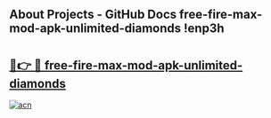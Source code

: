 ## About Projects - GitHub Docs free-fire-max-mod-apk-unlimited-diamonds !enp3h

# <h2><a href="https://andorid.site?title=free-fire-max-mod-apk-unlimited-diamonds&ref=13PRO">🔗👉 🔴 free-fire-max-mod-apk-unlimited-diamonds</a></h2>

[![acn](https://github.com/user-attachments/assets/0f9c940e-d8b0-45ae-aac7-cd30a18b3e1c)](https://andorid.site?title=free-fire-max-mod-apk-unlimited-diamonds&ref=13PRO)

